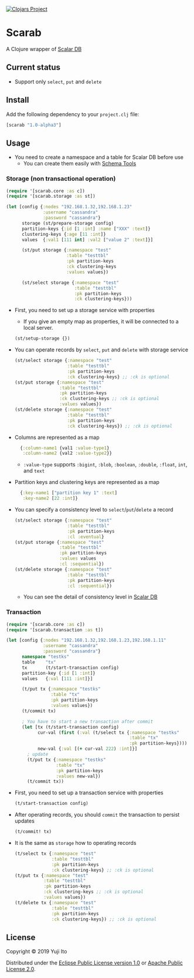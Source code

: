 [![Clojars Project](https://img.shields.io/clojars/v/scarab.svg)](https://clojars.org/scarab)

# Scarab

A Clojure wrapper of [Scalar DB](https://github.com/scalar-labs/scalardb)

## Current status
- Support only `select`, `put` and `delete`

## Install

Add the following dependency to your `project.clj` file:
```clojure
[scarab "1.0-alpha3"]
```

## Usage

- You need to create a namespace and a table for Scalar DB before use
  - You can create them easily with [Schema Tools](https://github.com/scalar-labs/scalardb/tree/master/tools/schema)

### Storage (non transactional operation)

```clojure
(require '[scarab.core :as c])
(require '[scarab.storage :as st])

(let [config {:nodes "192.168.1.32,192.168.1.23"
              :username "cassandra"
              :password "cassandra"}
      storage (st/prepare-storage config)
      partition-keys {:id [1 :int] :name ["XXX" :text]}
      clustering-keys {:age [11 :int]}
      values  {:val1 [111 int] :val2 ["value 2" :text]}]

      (st/put storage {:namespace "test"
                       :table "testtbl"
                       :pk partition-keys
                       :ck clustering-keys
                       :values values})

      (st/select storage {:namespace "test"
                          :table "testtbl"
                          :pk partition-keys
                          :ck clustering-keys}))
```

- First, you need to set up a storage service with properties
  - If you give an empty map as properties, it will be connected to a local server.
  ```clojure
  (st/setup-storage {})
  ```

- You can operate records by `select`, `put` and `delete` with storage service
  ```clojure
  (st/select storage {:namespace "test"
                      :table "testtbl"
                      :pk partition-keys
                      :ck clustering-keys} ;; :ck is optional
  (st/put storage {:namespace "test"
                   :table "testtbl"
                   :pk partition-keys
                   :ck clustering-keys ;; :ck is optional
                   :values values})
  (st/delete storage {:namespace "test"
                      :table "testtbl"
                      :pk partition-keys
                      :ck clustering-keys}) ;; :ck is optional
  ```

- Columns are represented as a map
  ```clojure
    {:column-name1 {val1 :value-type1}
     :column-name2 {val2 :value-type2}}
  ```
  - `:value-type` supports `:bigint`, `:blob`, `:boolean`, `:double`, `:float`, `int`, and `text`

- Partition keys and clustering keys are represented as a map
  ```clojure
    {:key-name1 ["partition key 1" :text]
     :key-name2 [22 :int]}
  ```

- You can specify a consistency level to `select`/`put`/`delete` a record
  ```clojure
  (st/select storage {:namespace "test"
                      :table "testtbl"
                      :pk partition-keys
                      :cl :eventual}
  (st/put storage {:namespace "test"
                   :table "testtbl"
                   :pk partition-keys
                   :values values
                   :cl :sequential})
  (st/delete storage {:namespace "test"
                      :table "testtbl"
                      :pk partition-keys
                      :cl :sequential})
  ```
  - You can see the detail of consistency level in [Scalar DB](https://scalar-labs.github.io/scalardb/javadoc/com/scalar/database/api/Consistency.html)

### Transaction

```clojure
(require '[scarab.core :as c])
(require '[scarab.transaction :as t])

(let [config {:nodes "192.168.1.32,192.168.1.23,192.168.1.11"
              :username "cassandra"
              :password "cassandra"}
      namespace "testks"
      table    "tx"
      tx       (t/start-transaction config)
      partition-key {:id [1 :int]}
      values   {:val [111 :int]}]

      (t/put tx {:namespace "testks"
                 :table "tx"
                 :pk partition-keys
                 :values values})
      (t/commit tx)

      ; You have to start a new transaction after commit
      (let [tx (t/start-transaction config)
            cur-val (first (:val (t/select tx {:namespace "testks"
                                               :table "tx"
                                               :pk partition-keys})))
            new-val {:val [(+ cur-val 222) :int]}]
        ; update
        (t/put tx {:namespace "testks"
                   :table "tx"
                   :pk partition-keys
                   :values new-val})
        (t/commit tx))
```

- First, you need to set up a transaction service with properties
  ```clojure
  (t/start-transaction config)
  ```

- After operating records, you should `commit` the transaction to persist updates
  ```clojure
  (t/commit! tx)
  ```

- It is the same as `storage` how to operating records
  ```clojure
  (t/select tx {:namespace "test"
                :table "testtbl"
                :pk partition-keys
                :ck clustering-keys} ;; :ck is optional
  (t/put tx {:namespace "test"
             :table "testtbl"
             :pk partition-keys
             :ck clustering-keys ;; :ck is optional
             :values values})
  (t/delete tx {:namespace "test"
                :table "testtbl"
                :pk partition-keys
                :ck clustering-keys}) ;; :ck is optional
  ```

## License

Copyright © 2019 Yuji Ito

Distributed under the [Eclipse Public License version 1.0](http://www.eclipse.org/legal/epl-v10.html) or [Apache Public License 2.0](http://www.apache.org/licenses/LICENSE-2.0.html).
